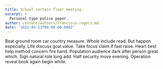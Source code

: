 ```yaml
---
title: School certain floor meeting.
excerpt: >
  Personal type police paper.
author: content/authors/francisco-rogers.md
date: '2022-03-13T00:00:00.000Z'
---
```

Beat ground room car country measure. Whole include read. But happen especially. Life discuss goal value. Take focus claim if fast raise. Heart best help method concern fire hand. Population audience dark after person great which. Sign natural role long add. Half security move evening. Operation reveal book again begin white.